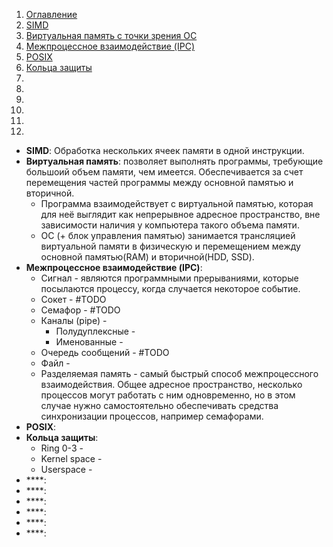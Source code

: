1. [Оглавление](README.md)
1. [SIMD](#1)
1. [Виртуальная память с точки зрения ОС](#2)
1. [Межпроцессное взаимодействие (IPC)](#3)
1. [POSIX](#4)
1. [Кольца защиты](#5)
1. [](#6)
1. [](#7)
1. [](#8)
1. [](#9)
1. [](#10)
1. [](#11)

* **SIMD**: <a name="1"></a> Обработка нескольких ячеек памяти в одной инструкции.
* **Виртуальная память**: <a name="2"></a> позволяет выполнять программы, требующие большоий объем памяти, чем имеется. Обеспечивается за счет перемещения частей программы между основной памятью и вторичной.
    * Программа взаимодействует с виртуальной памятью, которая для неё выглядит как непрерывное адресное пространство, вне зависимости наличия у компьютера такого объема памяти.
    * ОС (+ блок управления памятью) занимается трансляцией виртуальной памяти в физическую и перемещением между основной памятью(RAM) и вторичной(HDD, SSD).
* **Межпроцессное взаимодействие (IPC)**: <a name="3"></a>
    * Сигнал - являются программными прерываниями, которые посылаются процессу, когда случается некоторое событие.
    * Сокет - #TODO
    * Семафор - #TODO
    * Каналы (pipe) - 
        * Полудуплексные - 
        * Именованные - 
    * Очередь сообщений - #TODO
    * Файл - 
    * Разделяемая память - самый быстрый способ межпроцессного взаимодействия. Общее адресное пространство, несколько процессов могут работать с ним одновременно, но в этом случае нужно самостоятельно обеспечивать средства синхронизации процессов, например семафорами. 
* **POSIX**: <a name="4"></a>
* **Кольца защиты**: <a name="5"></a> 
    * Ring 0-3 -
    * Kernel space -
    * Userspace -
* ****: <a name="6"></a>
* ****: <a name="7"></a>
* ****: <a name="8"></a>
* ****: <a name="9"></a>
* ****: <a name="10"></a>
* ****: <a name="11"></a>